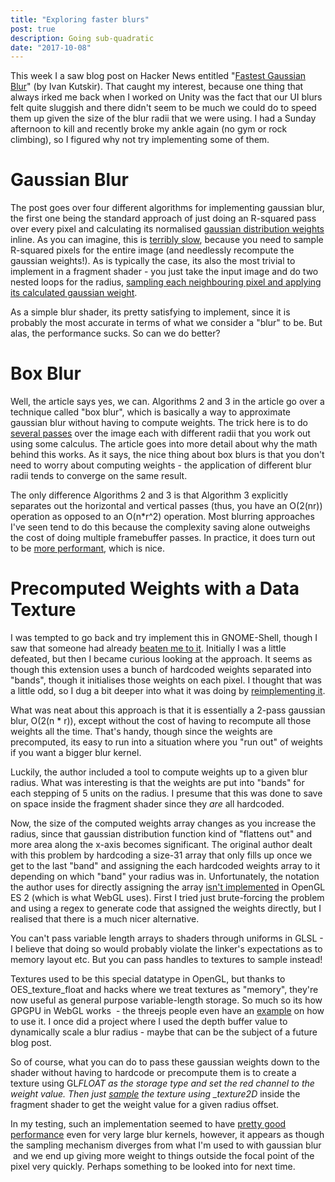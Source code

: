 ```yaml
---
title: "Exploring faster blurs"
post: true
description: Going sub-quadratic
date: "2017-10-08"
---
```


This week I a saw blog post on Hacker News entitled "[Fastest Gaussian Blur](http://blog.ivank.net/fastest-gaussian-blur.html)" (by Ivan Kutskir). That caught my interest, because one thing that always irked me back when I worked on Unity was the fact that our UI blurs felt quite sluggish and there didn't seem to be much we could do to speed them up given the size of the blur radii that we were using. I had a Sunday afternoon to kill and recently broke my ankle again (no gym or rock climbing), so I figured why not try implementing some of them.

# Gaussian Blur

The post goes over four different algorithms for implementing gaussian blur, the first one being the standard approach of just doing an R-squared pass over every pixel and calculating its normalised [gaussian distribution weights](https://en.wikipedia.org/wiki/Normal_distribution) inline. As you can imagine, this is [terribly slow](http://www.saikurain.com/artwork/gaussblur/), because you need to sample R-squared pixels for the entire image (and needlessly recompute the gaussian weights!). As is typically the case, its also the most trivial to implement in a fragment shader - you just take the input image and do two nested loops for the radius, [sampling each neighbouring pixel and applying its calculated gaussian weight](https://github.com/smspillaz/smspillaz.github.io/blob/master/js/gaussblur.js#L35).

As a simple blur shader, its pretty satisfying to implement, since it is probably the most accurate in terms of what we consider a "blur" to be. But alas, the performance sucks. So can we do better?

# Box Blur

Well, the article says yes, we can. Algorithms 2 and 3 in the article go over a technique called "box blur", which is basically a way to approximate gaussian blur without having to compute weights. The trick here is to do [several passes](https://github.com/smspillaz/smspillaz.github.io/blob/master/js/boxblur.js#L193) over the image each with different radii that you work out using some calculus. The article goes into more detail about why the math behind this works. As it says, the nice thing about box blurs is that you don't need to worry about computing weights - the application of different blur radii tends to converge on the same result.

The only difference Algorithms 2 and 3 is that Algorithm 3 explicitly separates out the horizontal and vertical passes (thus, you have an O(2(nr)) operation as opposed to an O(n\*r^2) operation. Most blurring approaches I've seen tend to do this because the complexity saving alone outweighs the cost of doing multiple framebuffer passes. In practice, it does turn out to be [more performant](http://www.saikurain.com/artwork/boxblur/), which is nice.

# Precomputed Weights with a Data Texture

I was tempted to go back and try implement this in GNOME-Shell, though I saw that someone had already [beaten me to it](https://github.com/yozoon/gnome-shell-extension-blyr). Initially I was a little defeated, but then I became curious looking at the approach. It seems as though this extension uses a bunch of hardcoded weights separated into "bands", though it initialises those weights on each pixel. I thought that was a little odd, so I dug a bit deeper into what it was doing by [reimplementing it](https://github.com/smspillaz/smspillaz.github.io/blob/master/js/fastblur.js#L59).

What was neat about this approach is that it is essentially a 2-pass gaussian blur, O(2(n \* r)), except without the cost of having to recompute all those weights all the time. That's handy, though since the weights are precomputed, its easy to run into a situation where you "run out" of weights if you want a bigger blur kernel.

Luckily, the author included a tool to compute weights up to a given blur radius. What was interesting is that the weights are put into "bands" for each stepping of 5 units on the radius. I presume that this was done to save on space inside the fragment shader since they _are_ all hardcoded.

Now, the size of the computed weights array changes as you increase the radius, since that gaussian distribution function kind of "flattens out" and more area along the x-axis becomes significant. The original author dealt with this problem by hardcoding a size-31 array that only fills up once we get to the last "band" and assigning the each hardcoded weights array to it depending on which "band" your radius was in. Unfortunately, the notation the author uses for directly assigning the array [isn't implemented](https://stackoverflow.com/questions/10467110/how-to-define-constant-array-in-glsl-opengl-es-2-0) in OpenGL ES 2 (which is what WebGL uses). First I tried just brute-forcing the problem and using a regex to generate code that assigned the weights directly, but I realised that there is a much nicer alternative.

You can't pass variable length arrays to shaders through uniforms in GLSL - I believe that doing so would probably violate the linker's expectations as to memory layout etc. But you can pass handles to textures to sample instead!

Textures used to be this special datatype in OpenGL, but thanks to OES_texture_float and hacks where we treat textures as "memory", they're now useful as general purpose variable-length storage. So much so its how GPGPU in WebGL works  - the threejs people even have an [example](https://threejs.org/examples/webgl_gpgpu_birds.html) on how to use it. I once did a project where I used the depth buffer value to dynamically scale a blur radius - maybe that can be the subject of a future blog post.

So of course, what you can do to pass these gaussian weights down to the shader without having to hardcode or precompute them is to create a texture using GL*FLOAT as the storage type and set the red channel to the weight value. Then just [sample](https://github.com/smspillaz/smspillaz.github.io/blob/master/js/fastblur.js#L70) the texture using _texture2D* inside the fragment shader to get the weight value for a given radius offset.

In my testing, such an implementation seemed to have [pretty good performance](http://www.saikurain.com/artwork/fastblur/) even for very large blur kernels, however, it appears as though the sampling mechanism diverges from what I'm used to with gaussian blur  and we end up giving more weight to things outside the focal point of the pixel very quickly. Perhaps something to be looked into for next time.
